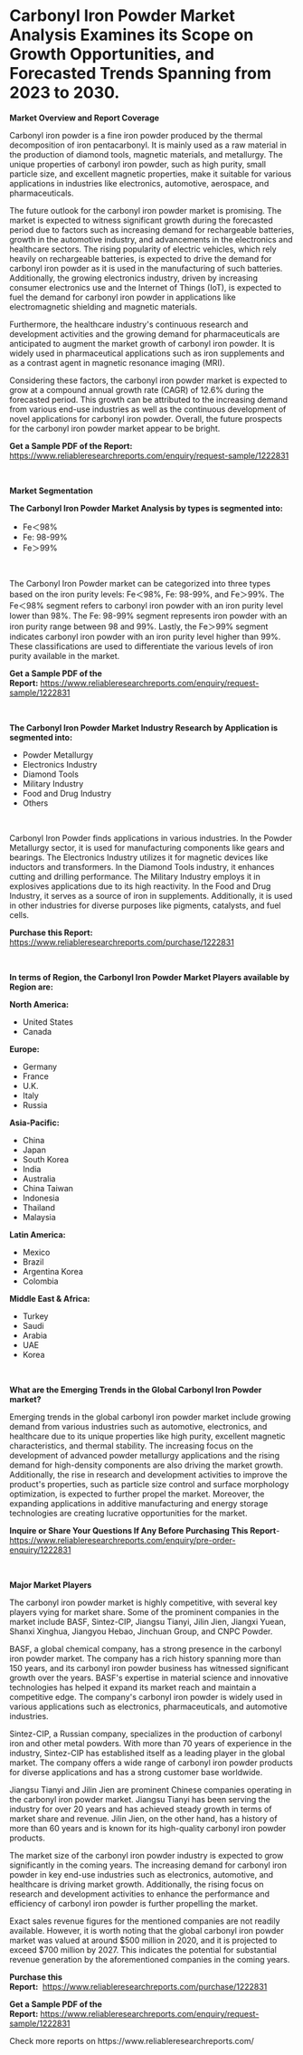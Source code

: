 <p><h1>Carbonyl Iron Powder Market Analysis Examines its Scope on Growth Opportunities, and Forecasted Trends Spanning from 2023 to 2030.</h1></p><p><strong>Market Overview and Report Coverage</strong></p>
<p><p>Carbonyl iron powder is a fine iron powder produced by the thermal decomposition of iron pentacarbonyl. It is mainly used as a raw material in the production of diamond tools, magnetic materials, and metallurgy. The unique properties of carbonyl iron powder, such as high purity, small particle size, and excellent magnetic properties, make it suitable for various applications in industries like electronics, automotive, aerospace, and pharmaceuticals.</p><p>The future outlook for the carbonyl iron powder market is promising. The market is expected to witness significant growth during the forecasted period due to factors such as increasing demand for rechargeable batteries, growth in the automotive industry, and advancements in the electronics and healthcare sectors. The rising popularity of electric vehicles, which rely heavily on rechargeable batteries, is expected to drive the demand for carbonyl iron powder as it is used in the manufacturing of such batteries. Additionally, the growing electronics industry, driven by increasing consumer electronics use and the Internet of Things (IoT), is expected to fuel the demand for carbonyl iron powder in applications like electromagnetic shielding and magnetic materials.</p><p>Furthermore, the healthcare industry's continuous research and development activities and the growing demand for pharmaceuticals are anticipated to augment the market growth of carbonyl iron powder. It is widely used in pharmaceutical applications such as iron supplements and as a contrast agent in magnetic resonance imaging (MRI).</p><p>Considering these factors, the carbonyl iron powder market is expected to grow at a compound annual growth rate (CAGR) of 12.6% during the forecasted period. This growth can be attributed to the increasing demand from various end-use industries as well as the continuous development of novel applications for carbonyl iron powder. Overall, the future prospects for the carbonyl iron powder market appear to be bright.</p></p>
<p><strong>Get a Sample PDF of the Report:</strong> <a href="https://www.reliableresearchreports.com/enquiry/request-sample/1222831">https://www.reliableresearchreports.com/enquiry/request-sample/1222831</a></p>
<p>&nbsp;</p>
<p><strong>Market Segmentation</strong></p>
<p><strong>The Carbonyl Iron Powder Market Analysis by types is segmented into:</strong></p>
<p><ul><li>Fe＜98%</li><li>Fe: 98-99%</li><li>Fe＞99%</li></ul></p>
<p>&nbsp;</p>
<p><p>The Carbonyl Iron Powder market can be categorized into three types based on the iron purity levels: Fe＜98%, Fe: 98-99%, and Fe＞99%. The Fe＜98% segment refers to carbonyl iron powder with an iron purity level lower than 98%. The Fe: 98-99% segment represents iron powder with an iron purity range between 98 and 99%. Lastly, the Fe＞99% segment indicates carbonyl iron powder with an iron purity level higher than 99%. These classifications are used to differentiate the various levels of iron purity available in the market.</p></p>
<p><strong>Get a Sample PDF of the Report:</strong>&nbsp;<a href="https://www.reliableresearchreports.com/enquiry/request-sample/1222831">https://www.reliableresearchreports.com/enquiry/request-sample/1222831</a></p>
<p>&nbsp;</p>
<p><strong>The Carbonyl Iron Powder Market Industry Research by Application is segmented into:</strong></p>
<p><ul><li>Powder Metallurgy</li><li>Electronics Industry</li><li>Diamond Tools</li><li>Military Industry</li><li>Food and Drug Industry</li><li>Others</li></ul></p>
<p>&nbsp;</p>
<p><p>Carbonyl Iron Powder finds applications in various industries. In the Powder Metallurgy sector, it is used for manufacturing components like gears and bearings. The Electronics Industry utilizes it for magnetic devices like inductors and transformers. In the Diamond Tools industry, it enhances cutting and drilling performance. The Military Industry employs it in explosives applications due to its high reactivity. In the Food and Drug Industry, it serves as a source of iron in supplements. Additionally, it is used in other industries for diverse purposes like pigments, catalysts, and fuel cells.</p></p>
<p><strong>Purchase this Report:</strong>&nbsp; <a href="https://www.reliableresearchreports.com/purchase/1222831">https://www.reliableresearchreports.com/purchase/1222831</a></p>
<p>&nbsp;</p>
<p><strong>In terms of Region, the Carbonyl Iron Powder Market Players available by Region are:</strong></p>
<p>
    <p> <strong> North America: </strong>
        <ul>
            <li>United States</li>
            <li>Canada</li>
        </ul>
        </p> 
    <p> <strong> Europe: </strong>
        <ul>
            <li>Germany</li>
            <li>France</li>
            <li>U.K.</li>
            <li>Italy</li>
            <li>Russia</li>
        </ul>
        </p> 
    <p> <strong> Asia-Pacific: </strong>
        <ul>
            <li>China</li>
            <li>Japan</li>
            <li>South Korea</li>
            <li>India</li>
            <li>Australia</li>
            <li>China Taiwan</li>
            <li>Indonesia</li>
            <li>Thailand</li>
            <li>Malaysia</li>
        </ul>
        </p> 
    <p> <strong> Latin America: </strong>
        <ul>
            <li>Mexico</li>
            <li>Brazil</li>
            <li>Argentina Korea</li>
            <li>Colombia</li>
        </ul>
        </p> 
    <p> <strong> Middle East & Africa: </strong>
        <ul>
            <li>Turkey</li>
            <li>Saudi</li>
            <li>Arabia</li>
            <li>UAE</li>
            <li>Korea</li>
        </ul>
    </p>
    </p>
<p>&nbsp;</p>
<p><strong>What are the Emerging Trends in the Global Carbonyl Iron Powder market?</strong></p>
<p><p>Emerging trends in the global carbonyl iron powder market include growing demand from various industries such as automotive, electronics, and healthcare due to its unique properties like high purity, excellent magnetic characteristics, and thermal stability. The increasing focus on the development of advanced powder metallurgy applications and the rising demand for high-density components are also driving the market growth. Additionally, the rise in research and development activities to improve the product's properties, such as particle size control and surface morphology optimization, is expected to further propel the market. Moreover, the expanding applications in additive manufacturing and energy storage technologies are creating lucrative opportunities for the market.</p></p>
<p><strong>Inquire or Share Your Questions If Any Before Purchasing This Report</strong>- <a href="https://www.reliableresearchreports.com/enquiry/pre-order-enquiry/1222831">https://www.reliableresearchreports.com/enquiry/pre-order-enquiry/1222831</a></p>
<p>&nbsp;</p>
<p><strong>Major Market Players</strong></p>
<p><p>The carbonyl iron powder market is highly competitive, with several key players vying for market share. Some of the prominent companies in the market include BASF, Sintez-CIP, Jiangsu Tianyi, Jilin Jien, Jiangxi Yuean, Shanxi Xinghua, Jiangyou Hebao, Jinchuan Group, and CNPC Powder.</p><p>BASF, a global chemical company, has a strong presence in the carbonyl iron powder market. The company has a rich history spanning more than 150 years, and its carbonyl iron powder business has witnessed significant growth over the years. BASF's expertise in material science and innovative technologies has helped it expand its market reach and maintain a competitive edge. The company's carbonyl iron powder is widely used in various applications such as electronics, pharmaceuticals, and automotive industries.</p><p>Sintez-CIP, a Russian company, specializes in the production of carbonyl iron and other metal powders. With more than 70 years of experience in the industry, Sintez-CIP has established itself as a leading player in the global market. The company offers a wide range of carbonyl iron powder products for diverse applications and has a strong customer base worldwide.</p><p>Jiangsu Tianyi and Jilin Jien are prominent Chinese companies operating in the carbonyl iron powder market. Jiangsu Tianyi has been serving the industry for over 20 years and has achieved steady growth in terms of market share and revenue. Jilin Jien, on the other hand, has a history of more than 60 years and is known for its high-quality carbonyl iron powder products.</p><p>The market size of the carbonyl iron powder industry is expected to grow significantly in the coming years. The increasing demand for carbonyl iron powder in key end-use industries such as electronics, automotive, and healthcare is driving market growth. Additionally, the rising focus on research and development activities to enhance the performance and efficiency of carbonyl iron powder is further propelling the market.</p><p>Exact sales revenue figures for the mentioned companies are not readily available. However, it is worth noting that the global carbonyl iron powder market was valued at around $500 million in 2020, and it is projected to exceed $700 million by 2027. This indicates the potential for substantial revenue generation by the aforementioned companies in the coming years.</p></p>
<p><strong>Purchase this Report:</strong>&nbsp;&nbsp;<a href="https://www.reliableresearchreports.com/purchase/1222831">https://www.reliableresearchreports.com/purchase/1222831</a></p>
<p></p>
<p><strong>Get a Sample PDF of the Report:</strong>&nbsp;<a href="https://www.reliableresearchreports.com/enquiry/request-sample/1222831">https://www.reliableresearchreports.com/enquiry/request-sample/1222831</a></p>
<p>Check more reports on https://www.reliableresearchreports.com/</p>